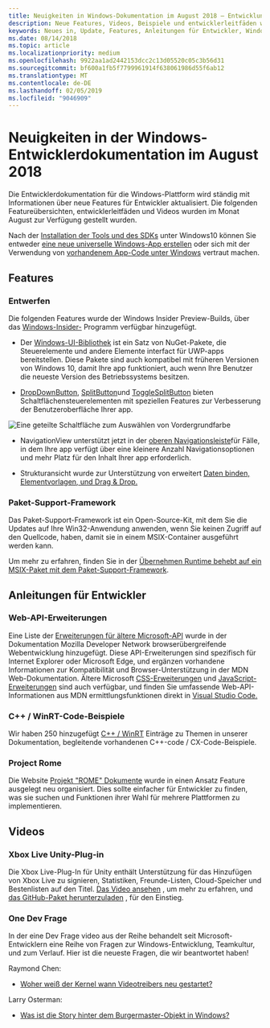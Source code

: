 ```yaml
---
title: Neuigkeiten in Windows-Dokumentation im August 2018 – Entwicklung von UWP-apps
description: Neue Features, Videos, Beispiele und entwicklerleitfäden wurden in der Windows 10-Entwicklerdokumentation für August 2018 hinzugefügt.
keywords: Neues in, Update, Features, Anleitungen für Entwickler, Windows 10, august
ms.date: 08/14/2018
ms.topic: article
ms.localizationpriority: medium
ms.openlocfilehash: 9922aa1ad2442153dcc2c13d05520c05c3b56d31
ms.sourcegitcommit: bf600a1fb5f7799961914f638061986d55f6ab12
ms.translationtype: MT
ms.contentlocale: de-DE
ms.lasthandoff: 02/05/2019
ms.locfileid: "9046909"
---
```

# <a name="whats-new-in-the-windows-developer-docs-in-august-2018"></a>Neuigkeiten in der Windows-Entwicklerdokumentation im August 2018

Die Entwicklerdokumentation für die Windows-Plattform wird ständig mit Informationen über neue Features für Entwickler aktualisiert. Die folgenden Featureübersichten, entwicklerleitfäden und Videos wurden im Monat August zur Verfügung gestellt wurden.

Nach der [Installation der Tools und des SDKs](https://go.microsoft.com/fwlink/?LinkId=821431) unter Windows10 können Sie entweder [eine neue universelle Windows-App erstellen](../get-started/create-uwp-apps.md) oder sich mit der Verwendung von [vorhandenem App-Code unter Windows](../porting/index.md) vertraut machen.

## <a name="features"></a>Features

### <a name="design"></a>Entwerfen

Die folgenden Features wurde der Windows Insider Preview-Builds, über das [Windows-Insider-](https://insider.windows.com/) Programm verfügbar hinzugefügt.

* Der [Windows-UI-Bibliothek](https://aka.ms/winui-docs) ist ein Satz von NuGet-Pakete, die Steuerelemente und andere Elemente interfact für UWP-apps bereitstellen. Diese Pakete sind auch kompatibel mit früheren Versionen von Windows 10, damit Ihre app funktioniert, auch wenn Ihre Benutzer die neueste Version des Betriebssystems besitzen.

* [DropDownButton](../design/controls-and-patterns/buttons.md#create-a-drop-down-button), [SplitButton](../design/controls-and-patterns/buttons.md#create-a-split-button)und [ToggleSplitButton](../design/controls-and-patterns/buttons.md#create-a-toggle-split-button) bieten Schaltflächensteuerelementen mit speziellen Features zur Verbesserung der Benutzeroberfläche Ihrer app.

![Eine geteilte Schaltfläche zum Auswählen von Vordergrundfarbe](../design/controls-and-patterns/images/split-button-rtb.png)

* NavigationView unterstützt jetzt in der [oberen Navigationsleiste](../design/controls-and-patterns/navigationview.md)für Fälle, in dem Ihre app verfügt über eine kleinere Anzahl Navigationsoptionen und mehr Platz für den Inhalt Ihrer app erforderlich.

* Strukturansicht wurde zur Unterstützung von erweitert [Daten binden, Elementvorlagen, und Drag & Drop.](../design/controls-and-patterns/tree-view.md)

### <a name="package-support-framework"></a>Paket-Support-Framework

Das Paket-Support-Framework ist ein Open-Source-Kit, mit dem Sie die Updates auf Ihre Win32-Anwendung anwenden, wenn Sie keinen Zugriff auf den Quellcode, haben, damit sie in einem MSIX-Container ausgeführt werden kann.

Um mehr zu erfahren, finden Sie in der [Übernehmen Runtime behebt auf ein MSIX-Paket mit dem Paket-Support-Framework](../porting/package-support-framework.md).

## <a name="developer-guidance"></a>Anleitungen für Entwickler

### <a name="web-api-extensions"></a>Web-API-Erweiterungen

Eine Liste der [Erweiterungen für ältere Microsoft-API](https://developer.mozilla.org/docs/Web/API/Microsoft_API_extensions) wurde in der Dokumentation Mozilla Developer Network browserübergreifende Webentwicklung hinzugefügt. Diese API-Erweiterungen sind spezifisch für Internet Explorer oder Microsoft Edge, und ergänzen vorhandene Informationen zur Kompatibilität und Browser-Unterstützung in der MDN Web-Dokumentation. Ältere Microsoft [CSS-Erweiterungen](https://developer.mozilla.org/docs/Web/CSS/Microsoft_Extensions) und [JavaScript-Erweiterungen](https://developer.mozilla.org/docs/Web/JavaScript/Microsoft_JavaScript_extensions) sind auch verfügbar, und finden Sie umfassende Web-API-Informationen aus MDN ermittlungsfunktionen direkt in [Visual Studio Code.](https://code.visualstudio.com/updates/v1_25#_new-css-pseudo-selectors-and-pseudo-elements-from-mdn)

### <a name="cwinrt-code-examples"></a>C++ / WinRT-Code-Beispiele

Wir haben 250 hinzugefügt [C++ / WinRT](../cpp-and-winrt-apis/index.md) Einträge zu Themen in unserer Dokumentation, begleitende vorhandenen C++-code / CX-Code-Beispiele.

### <a name="project-rome"></a>Project Rome

Die Website [Projekt "ROME" Dokumente](https://docs.microsoft.com/windows/project-rome/) wurde in einen Ansatz Feature ausgelegt neu organisiert. Dies sollte einfacher für Entwickler zu finden, was sie suchen und Funktionen ihrer Wahl für mehrere Plattformen zu implementieren.

## <a name="videos"></a>Videos

### <a name="xbox-live-unity-plugin"></a>Xbox Live Unity-Plug-in

Die Xbox Live-Plug-In für Unity enthält Unterstützung für das Hinzufügen von Xbox Live zu signieren, Statistiken, Freunde-Listen, Cloud-Speicher und Bestenlisten auf den Titel. [Das Video ansehen](https://youtu.be/fVQZ-YgwNpY) , um mehr zu erfahren, und [das GitHub-Paket herunterzuladen](https://aka.ms/UnityPlugin) , für den Einstieg.

### <a name="one-dev-question"></a>One Dev Frage

In der eine Dev Frage video aus der Reihe behandelt seit Microsoft-Entwicklern eine Reihe von Fragen zur Windows-Entwicklung, Teamkultur, und zum Verlauf. Hier ist die neueste Fragen, die wir beantwortet haben!

Raymond Chen:

* [Woher weiß der Kernel wann Videotreibers neu gestartet?](https://youtu.be/3SNAdyO1l5c)

Larry Osterman:

* [Was ist die Story hinter dem Burgermaster-Objekt in Windows?](https://youtu.be/0TDSbyAIvX0)